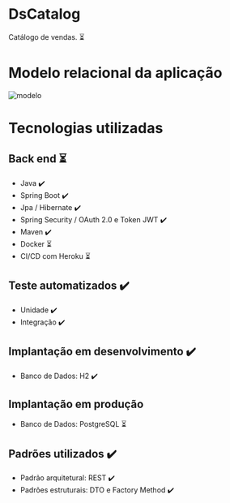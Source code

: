 # DsCatalog
Catálogo de vendas. :hourglass_flowing_sand:

# Modelo relacional da aplicação
![modelo](https://user-images.githubusercontent.com/37542212/143661579-24ac552f-108b-43aa-ad91-0e2811c3b3b6.png)

# Tecnologias utilizadas
## Back end :hourglass_flowing_sand:
- Java :heavy_check_mark:
- Spring Boot :heavy_check_mark:
- Jpa / Hibernate :heavy_check_mark:
- Spring Security / OAuth 2.0 e Token JWT :heavy_check_mark:
- Maven :heavy_check_mark:
- Docker :hourglass_flowing_sand:
- CI/CD com Heroku :hourglass_flowing_sand:

## Teste automatizados :heavy_check_mark:
- Unidade :heavy_check_mark:
- Integração :heavy_check_mark:

## Implantação em desenvolvimento :heavy_check_mark:
- Banco de Dados: H2 :heavy_check_mark:

## Implantação em produção 
- Banco de Dados: PostgreSQL :hourglass_flowing_sand:

## Padrões utilizados :heavy_check_mark:
- Padrão arquitetural: REST :heavy_check_mark:
- Padrões estruturais: DTO e Factory Method :heavy_check_mark:
